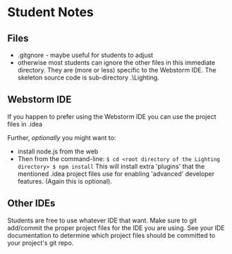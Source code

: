 # Student Notes

## Files
   - .gitgnore - maybe useful for students to adjust
   - otherwise most students can ignore the other files in this immediate directory. They are (more or less) specific to 
     the Webstorm IDE.  The skeleton source code is sub-directory .\Lighting.  

## Webstorm IDE

If you happen to prefer using the Webstorm IDE you can use the project files in .idea

Further, _optionally_ you might want to:
- install node.js from the web
- Then from the command-line:
      ```
		$ cd <root directory of the Lighting directory>
		$ npm install
      ```
	  This will install extra 'plugins' that the mentioned .idea project files use for enabling 'advanced'
          developer features.  (Again this is optional).

## Other IDEs

Students are free to use whatever IDE that want.  Make sure to git add/commit the proper project files for the IDE 
you are using.  See your IDE documentation to determine which project files should be committed to your project's 
git repo.